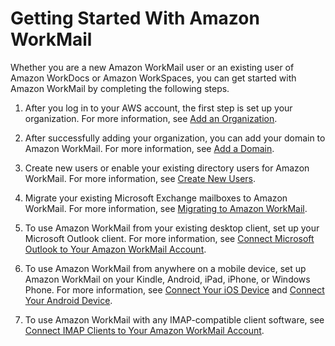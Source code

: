 # Getting Started With Amazon WorkMail<a name="getting_started"></a>

Whether you are a new Amazon WorkMail user or an existing user of Amazon WorkDocs or Amazon WorkSpaces, you can get started with Amazon WorkMail by completing the following steps\.

1. After you log in to your AWS account, the first step is set up your organization\. For more information, see [Add an Organization](add_new_organization.md)\.

1. After successfully adding your organization, you can add your domain to Amazon WorkMail\. For more information, see [Add a Domain](add_domain.md)\.

1. Create new users or enable your existing directory users for Amazon WorkMail\. For more information, see [Create New Users](add_new_user.md)\.

1. Migrate your existing Microsoft Exchange mailboxes to Amazon WorkMail\. For more information, see [Migrating to Amazon WorkMail](migration_overview.md)\.

1. To use Amazon WorkMail from your existing desktop client, set up your Microsoft Outlook client\. For more information, see [Connect Microsoft Outlook to Your Amazon WorkMail Account](http://docs.aws.amazon.com/workmail/latest/userguide/connect_mail_client.html)\.

1. To use Amazon WorkMail from anywhere on a mobile device, set up Amazon WorkMail on your Kindle, Android, iPad, iPhone, or Windows Phone\. For more information, see [Connect Your iOS Device](http://docs.aws.amazon.com/workmail/latest/userguide/connect_ios_device.html) and [Connect Your Android Device](http://docs.aws.amazon.com/workmail/latest/userguide/connect_android_device.html)\.

1. To use Amazon WorkMail with any IMAP\-compatible client software, see [Connect IMAP Clients to Your Amazon WorkMail Account](http://docs.aws.amazon.com/workmail/latest/userguide/using_IMAP_client.html)\.